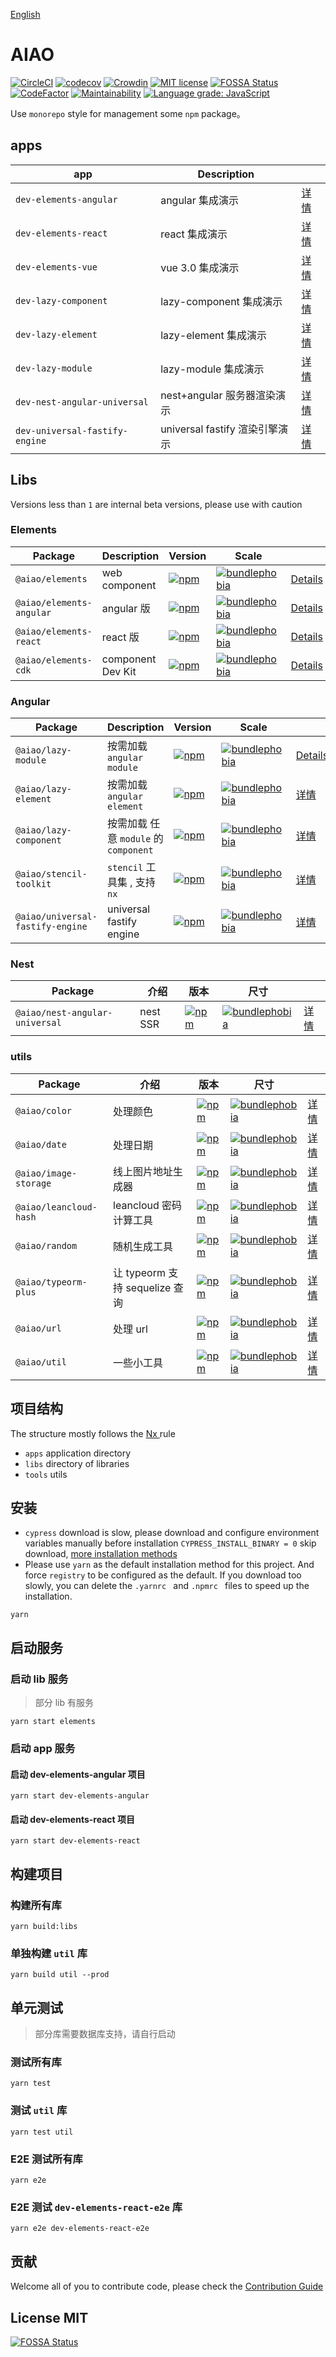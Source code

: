 [English](./README.en.md)

# AIAO

[![CircleCI](https://circleci.com/gh/aiao-io/aiao/tree/master.svg?style=svg)](https://circleci.com/gh/aiao-io/aiao/tree/master) [![codecov](https://codecov.io/gh/aiao-io/aiao/branch/master/graph/badge.svg)](https://codecov.io/gh/aiao-io/aiao) [![Crowdin](https://badges.crowdin.net/aiao-io/localized.svg)](https://crowdin.com/project/aiao-io) [![MIT license](https://img.shields.io/badge/license-MIT-brightgreen.svg)](https://opensource.org/licenses/MIT) [![FOSSA Status](https://app.fossa.io/api/projects/git%2Bgithub.com%2Faiao-io%2Faiao.svg?type=shield)](https://app.fossa.io/projects/git%2Bgithub.com%2Faiao-io%2Faiao?ref=badge_shield) [![CodeFactor](https://www.codefactor.io/repository/github/aiao-io/aiao/badge)](https://www.codefactor.io/repository/github/aiao-io/aiao) [![Maintainability](https://api.codeclimate.com/v1/badges/a4096c9731142de97d99/maintainability)](https://codeclimate.com/github/aiao-io/aiao/maintainability) [![Language grade: JavaScript](https://img.shields.io/lgtm/grade/javascript/g/aiao-io/aiao.svg?logo=lgtm&logoWidth=18)](https://lgtm.com/projects/g/aiao-io/aiao/context:javascript)

Use `monorepo` style for management some `npm` package。

## apps

| app                            | Description              |                                           |
| ------------------------------ | ------------------------ | ----------------------------------------- |
| `dev-elements-angular`         | angular 集成演示             | [详情](./apps/dev-elements-angular)         |
| `dev-elements-react`           | react 集成演示               | [详情](./apps/dev-elements-react)           |
| `dev-elements-vue`             | vue 3.0 集成演示             | [详情](./apps/dev-elements-vue)             |
| `dev-lazy-component`           | lazy-component 集成演示      | [详情](./apps/dev-lazy-component)           |
| `dev-lazy-element`             | lazy-element 集成演示        | [详情](./apps/dev-lazy-element)             |
| `dev-lazy-module`              | lazy-module 集成演示         | [详情](./apps/dev-lazy-module)              |
| `dev-nest-angular-universal`   | nest+angular 服务器渲染演示     | [详情](./apps/dev-nest-angular-universal)   |
| `dev-universal-fastify-engine` | universal fastify 渲染引擎演示 | [详情](./apps/dev-universal-fastify-engine) |

## Libs

Versions less than ` 1 ` are internal beta versions, please use with caution

### Elements

| Package                  | Description       | Version                                                                                                                              | Scale                                                                                                                                                                   |                                    |
| ------------------------ | ----------------- | ------------------------------------------------------------------------------------------------------------------------------------ | ----------------------------------------------------------------------------------------------------------------------------------------------------------------------- | ---------------------------------- |
| `@aiao/elements`         | web component     | [![npm](https://img.shields.io/npm/v/@aiao/elements?label=&style=flat-square)](https://www.npmjs.com/@aiao/elements)                 | [![bundlephobia](https://img.shields.io/bundlephobia/minzip/@aiao/elements?label=&style=flat-square)](https://bundlephobia.com/result?p=@aiao/elements)                 | [Details](./libs/elements)         |
| `@aiao/elements-angular` | angular 版         | [![npm](https://img.shields.io/npm/v/@aiao/elements-angular?label=&style=flat-square)](https://www.npmjs.com/@aiao/elements-angular) | [![bundlephobia](https://img.shields.io/bundlephobia/minzip/@aiao/elements-angular?label=&style=flat-square)](https://bundlephobia.com/result?p=@aiao/elements-angular) | [Details](./libs/elements-angular) |
| `@aiao/elements-react`   | react 版           | [![npm](https://img.shields.io/npm/v/@aiao/elements-react?label=&style=flat-square)](https://www.npmjs.com/@aiao/elements-react)     | [![bundlephobia](https://img.shields.io/bundlephobia/minzip/@aiao/elements-react?label=&style=flat-square)](https://bundlephobia.com/result?p=@aiao/elements-react)     | [Details](./libs/elements-react)   |
| `@aiao/elements-cdk`     | component Dev Kit | [![npm](https://img.shields.io/npm/v/@aiao/elements-cdk?label=&style=flat-square)](https://www.npmjs.com/@aiao/elements-cdk)         | [![bundlephobia](https://img.shields.io/bundlephobia/minzip/@aiao/elements-cdk?label=&style=flat-square)](https://bundlephobia.com/result?p=@aiao/elements-cdk)         | [Details](./libs/elements-cdk)     |

### Angular

| Package                          | Description                    | Version                                                                                                                                              | Scale                                                                                                                                                                                   |                                       |
| -------------------------------- | ------------------------------ | ---------------------------------------------------------------------------------------------------------------------------------------------------- | --------------------------------------------------------------------------------------------------------------------------------------------------------------------------------------- | ------------------------------------- |
| `@aiao/lazy-module`              | 按需加载 `angular module`          | [![npm](https://img.shields.io/npm/v/@aiao/lazy-module?label=&style=flat-square)](https://www.npmjs.com/@aiao/lazy-module)                           | [![bundlephobia](https://img.shields.io/bundlephobia/minzip/@aiao/lazy-module?label=&style=flat-square)](https://bundlephobia.com/result?p=@aiao/lazy-module)                           | [Details](./libs/lazy-module)         |
| `@aiao/lazy-element`             | 按需加载 `angular element`         | [![npm](https://img.shields.io/npm/v/@aiao/lazy-element?label=&style=flat-square)](https://www.npmjs.com/@aiao/lazy-element)                         | [![bundlephobia](https://img.shields.io/bundlephobia/minzip/@aiao/lazy-element?label=&style=flat-square)](https://bundlephobia.com/result?p=@aiao/lazy-element)                         | [详情](./libs/lazy-element)             |
| `@aiao/lazy-component`           | 按需加载 任意 `module` 的 `component` | [![npm](https://img.shields.io/npm/v/@aiao/lazy-component?label=&style=flat-square)](https://www.npmjs.com/@aiao/lazy-component)                     | [![bundlephobia](https://img.shields.io/bundlephobia/minzip/@aiao/lazy-component?label=&style=flat-square)](https://bundlephobia.com/result?p=@aiao/lazy-component)                     | [详情](./libs/lazy-component)           |
| `@aiao/stencil-toolkit`          | `stencil` 工具集 , 支持 `nx`        | [![npm](https://img.shields.io/npm/v/@aiao/stencil-toolkit?label=&style=flat-square)](https://www.npmjs.com/@aiao/stencil-toolkit)                   | [![bundlephobia](https://img.shields.io/bundlephobia/minzip/@aiao/stencil-toolkit?label=&style=flat-square)](https://bundlephobia.com/result?p=@aiao/stencil-toolkit)                   | [详情](./libs/stencil-toolkit)          |
| `@aiao/universal-fastify-engine` | universal fastify engine       | [![npm](https://img.shields.io/npm/v/@aiao/universal-fastify-engine?label=&style=flat-square)](https://www.npmjs.com/@aiao/universal-fastify-engine) | [![bundlephobia](https://img.shields.io/bundlephobia/minzip/@aiao/universal-fastify-engine?label=&style=flat-square)](https://bundlephobia.com/result?p=@aiao/universal-fastify-engine) | [详情](./libs/universal-fastify-engine) |

### Nest

| Package                        | 介绍       | 版本                                                                                                                                               | 尺寸                                                                                                                                                                                  |                                     |
| ------------------------------ | -------- | ------------------------------------------------------------------------------------------------------------------------------------------------ | ----------------------------------------------------------------------------------------------------------------------------------------------------------------------------------- | ----------------------------------- |
| `@aiao/nest-angular-universal` | nest SSR | [![npm](https://img.shields.io/npm/v/@aiao/nest-angular-universal?label=&style=flat-square)](https://www.npmjs.com/@aiao/nest-angular-universal) | [![bundlephobia](https://img.shields.io/bundlephobia/minzip/@aiao/nest-angular-universal?label=&style=flat-square)](https://bundlephobia.com/result?p=@aiao/nest-angular-universal) | [详情](./libs/nest-angular-universal) |

### utils

| Package                | 介绍                        | 版本                                                                                                                               | 尺寸                                                                                                                                                                  |                             |
| ---------------------- | ------------------------- | -------------------------------------------------------------------------------------------------------------------------------- | ------------------------------------------------------------------------------------------------------------------------------------------------------------------- | --------------------------- |
| `@aiao/color`          | 处理颜色                      | [![npm](https://img.shields.io/npm/v/@aiao/color?label=&style=flat-square)](https://www.npmjs.com/@aiao/color)                   | [![bundlephobia](https://img.shields.io/bundlephobia/minzip/@aiao/color?label=&style=flat-square)](https://bundlephobia.com/result?p=@aiao/color)                   | [详情](./libs/color)          |
| `@aiao/date`           | 处理日期                      | [![npm](https://img.shields.io/npm/v/@aiao/date?label=&style=flat-square)](https://www.npmjs.com/@aiao/date)                     | [![bundlephobia](https://img.shields.io/bundlephobia/minzip/@aiao/date?label=&style=flat-square)](https://bundlephobia.com/result?p=@aiao/date)                     | [详情](./libs/date)           |
| `@aiao/image-storage`  | 线上图片地址生成器                 | [![npm](https://img.shields.io/npm/v/@aiao/image-storage?label=&style=flat-square)](https://www.npmjs.com/@aiao/image-storage)   | [![bundlephobia](https://img.shields.io/bundlephobia/minzip/@aiao/image-storage?label=&style=flat-square)](https://bundlephobia.com/result?p=@aiao/image-storage)   | [详情](./libs/image-storage)  |
| `@aiao/leancloud-hash` | leancloud 密码计算工具          | [![npm](https://img.shields.io/npm/v/@aiao/leancloud-hash?label=&style=flat-square)](https://www.npmjs.com/@aiao/leancloud-hash) | [![bundlephobia](https://img.shields.io/bundlephobia/minzip/@aiao/leancloud-hash?label=&style=flat-square)](https://bundlephobia.com/result?p=@aiao/leancloud-hash) | [详情](./libs/leancloud-hash) |
| `@aiao/random`         | 随机生成工具                    | [![npm](https://img.shields.io/npm/v/@aiao/random?label=&style=flat-square)](https://www.npmjs.com/@aiao/random)                 | [![bundlephobia](https://img.shields.io/bundlephobia/minzip/@aiao/random?label=&style=flat-square)](https://bundlephobia.com/result?p=@aiao/random)                 | [详情](./libs/random)         |
| `@aiao/typeorm-plus`   | 让 typeorm 支持 sequelize 查询 | [![npm](https://img.shields.io/npm/v/@aiao/typeorm-plus?label=&style=flat-square)](https://www.npmjs.com/@aiao/typeorm-plus)     | [![bundlephobia](https://img.shields.io/bundlephobia/minzip/@aiao/typeorm-plus?label=&style=flat-square)](https://bundlephobia.com/result?p=@aiao/typeorm-plus)     | [详情](./libs/typeorm-plus)   |
| `@aiao/url`            | 处理 url                    | [![npm](https://img.shields.io/npm/v/@aiao/url?label=&style=flat-square)](https://www.npmjs.com/@aiao/url)                       | [![bundlephobia](https://img.shields.io/bundlephobia/minzip/@aiao/url?label=&style=flat-square)](https://bundlephobia.com/result?p=@aiao/url)                       | [详情](./libs/url)            |
| `@aiao/util`           | 一些小工具                     | [![npm](https://img.shields.io/npm/v/@aiao/util?label=&style=flat-square)](https://www.npmjs.com/@aiao/util)                     | [![bundlephobia](https://img.shields.io/bundlephobia/minzip/@aiao/util?label=&style=flat-square)](https://bundlephobia.com/result?p=@aiao/util)                     | [详情](./libs/util)           |

## 项目结构

The structure mostly follows the [ Nx ](https://github.com/nrwl/nx) rule

- `apps` application directory
- `libs` directory of libraries
- `tools` utils

## 安装

- ` cypress ` download is slow, please download and configure environment variables manually before installation ` CYPRESS_INSTALL_BINARY = 0 ` skip download, [ more installation methods ](cypress-install-zh-cn)
- Please use ` yarn ` as the default installation method for this project. And force ` registry ` to be configured as the default. If you download too slowly, you can delete the `.yarnrc ` and `.npmrc ` files to speed up the installation.

```console
yarn
```

## 启动服务

### 启动 lib 服务

> 部分 lib 有服务

```console
yarn start elements
```

### 启动 app 服务

#### 启动 dev-elements-angular 项目

```console
yarn start dev-elements-angular
```

#### 启动 dev-elements-react 项目

```console
yarn start dev-elements-react
```

## 构建项目

### 构建所有库

```console
yarn build:libs
```

### 单独构建 `util` 库

```console
yarn build util --prod
```

## 单元测试

> 部分库需要数据库支持，请自行启动

### 测试所有库

```console
yarn test
```

### 测试 `util` 库

```console
yarn test util
```

### E2E 测试所有库

```console
yarn e2e
```

### E2E 测试 `dev-elements-react-e2e` 库

```console
yarn e2e dev-elements-react-e2e
```

## 贡献

Welcome all of you to contribute code, please check the [ Contribution Guide ](CONTRIBUTING.md)

## License MIT

[![FOSSA Status](https://app.fossa.io/api/projects/git%2Bgithub.com%2Faiao-io%2Faiao.svg?type=large)](https://app.fossa.io/projects/git%2Bgithub.com%2Faiao-io%2Faiao?ref=badge_large)

<!-- npm -->



<!-- npm url -->



<!-- bundlephobia -->



<!-- bundlephobia url -->



<!-- cypress -->

